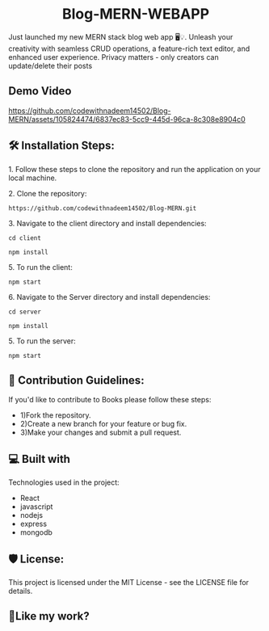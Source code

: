 

<h1 align="center" id="title">Blog-MERN-WEBAPP</h1>
<p id="description">Just launched my new MERN stack blog web app 🖥️💡. Unleash your creativity with seamless CRUD operations, a feature-rich text editor, and enhanced user experience. Privacy matters - only creators can update/delete their posts</p>



<h2>Demo Video</h2>

https://github.com/codewithnadeem14502/Blog-MERN/assets/105824474/6837ec83-5cc9-445d-96ca-8c308e8904c0





<h2>🛠️ Installation Steps:</h2>

<p>1. Follow these steps to clone the repository and run the application on your local machine.</p>

<p>2. Clone the repository:</p>

```
https://github.com/codewithnadeem14502/Blog-MERN.git
```

<p>3. Navigate to the client directory and install dependencies:</p>

```
cd client 
```

```
npm install
```

<p>5. To run the client:</p>

```
npm start
```

<p>6. Navigate to the Server directory and install dependencies:</p>

```
cd server 
```

```
npm install
```

<p>5. To run the server:</p>

```
npm start
```


<h2>🍰 Contribution Guidelines:</h2>

If you'd like to contribute to Books please follow these steps: 
* 1)Fork the repository. 
* 2)Create a new branch for your feature or bug fix. 
* 3)Make your changes and submit a pull request.

  
  
<h2>💻 Built with</h2>

Technologies used in the project:

*   React
*   javascript
*   nodejs
*   express
*   mongodb

<h2>🛡️ License:</h2>

This project is licensed under the MIT License - see the LICENSE file for details.

<h2>💖Like my work?</h2>
